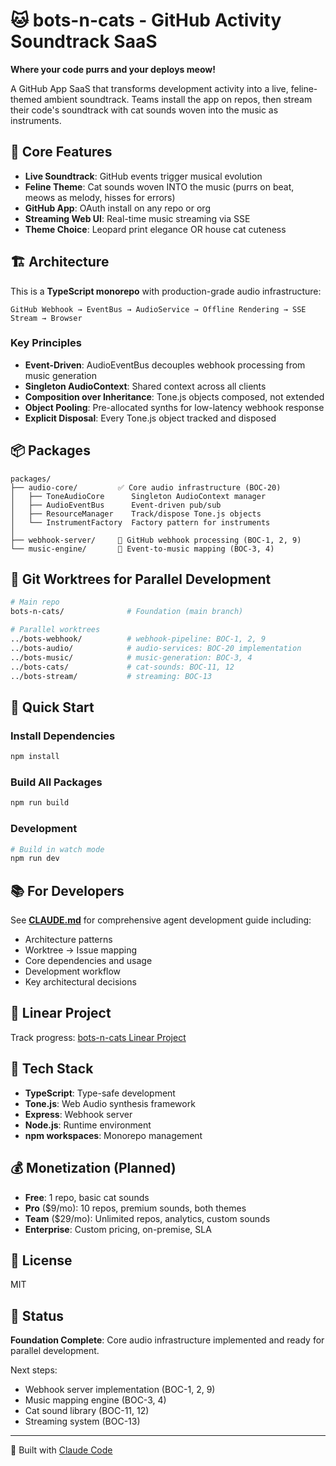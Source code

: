 # 🐱 bots-n-cats - GitHub Activity Soundtrack SaaS

**Where your code purrs and your deploys meow!**

A GitHub App SaaS that transforms development activity into a live, feline-themed ambient soundtrack. Teams install the app on repos, then stream their code's soundtrack with cat sounds woven into the music as instruments.

## 🎵 Core Features

- **Live Soundtrack**: GitHub events trigger musical evolution
- **Feline Theme**: Cat sounds woven INTO the music (purrs on beat, meows as melody, hisses for errors)
- **GitHub App**: OAuth install on any repo or org
- **Streaming Web UI**: Real-time music streaming via SSE
- **Theme Choice**: Leopard print elegance OR house cat cuteness

## 🏗️ Architecture

This is a **TypeScript monorepo** with production-grade audio infrastructure:

```
GitHub Webhook → EventBus → AudioService → Offline Rendering → SSE Stream → Browser
```

### Key Principles

- **Event-Driven**: AudioEventBus decouples webhook processing from music generation
- **Singleton AudioContext**: Shared context across all clients
- **Composition over Inheritance**: Tone.js objects composed, not extended
- **Object Pooling**: Pre-allocated synths for low-latency webhook response
- **Explicit Disposal**: Every Tone.js object tracked and disposed

## 📦 Packages

```
packages/
├── audio-core/         ✅ Core audio infrastructure (BOC-20)
│   ├── ToneAudioCore      Singleton AudioContext manager
│   ├── AudioEventBus      Event-driven pub/sub
│   ├── ResourceManager    Track/dispose Tone.js objects
│   └── InstrumentFactory  Factory pattern for instruments
│
├── webhook-server/     🚧 GitHub webhook processing (BOC-1, 2, 9)
└── music-engine/       🚧 Event-to-music mapping (BOC-3, 4)
```

## 🌳 Git Worktrees for Parallel Development

```bash
# Main repo
bots-n-cats/              # Foundation (main branch)

# Parallel worktrees
../bots-webhook/          # webhook-pipeline: BOC-1, 2, 9
../bots-audio/            # audio-services: BOC-20 implementation
../bots-music/            # music-generation: BOC-3, 4
../bots-cats/             # cat-sounds: BOC-11, 12
../bots-stream/           # streaming: BOC-13
```

## 🚀 Quick Start

### Install Dependencies

```bash
npm install
```

### Build All Packages

```bash
npm run build
```

### Development

```bash
# Build in watch mode
npm run dev
```

## 📚 For Developers

See **[CLAUDE.md](./CLAUDE.md)** for comprehensive agent development guide including:

- Architecture patterns
- Worktree → Issue mapping
- Core dependencies and usage
- Development workflow
- Key architectural decisions

## 🎯 Linear Project

Track progress: [bots-n-cats Linear Project](https://linear.app/imajn/project/bots-n-cats-github-activity-soundtrack-saas-42d5247aec0f)

## 🔧 Tech Stack

- **TypeScript**: Type-safe development
- **Tone.js**: Web Audio synthesis framework
- **Express**: Webhook server
- **Node.js**: Runtime environment
- **npm workspaces**: Monorepo management

## 💰 Monetization (Planned)

- **Free**: 1 repo, basic cat sounds
- **Pro** ($9/mo): 10 repos, premium sounds, both themes
- **Team** ($29/mo): Unlimited repos, analytics, custom sounds
- **Enterprise**: Custom pricing, on-premise, SLA

## 📝 License

MIT

## 🐾 Status

**Foundation Complete**: Core audio infrastructure implemented and ready for parallel development.

Next steps:
- Webhook server implementation (BOC-1, 2, 9)
- Music mapping engine (BOC-3, 4)
- Cat sound library (BOC-11, 12)
- Streaming system (BOC-13)

---

🤖 Built with [Claude Code](https://claude.com/claude-code)
